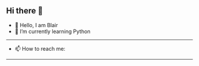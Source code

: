 ## Hi there 👋
- 🦁 Hello, I am Blair
- 🌱 I’m currently learning Python
---------------------------------------------
- 📫 How to reach me: 
--------------------------------------------

